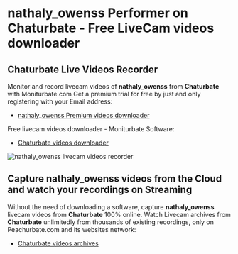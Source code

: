 # nathaly_owenss Performer on Chaturbate - Free LiveCam videos downloader

## Chaturbate Live Videos Recorder

Monitor and record livecam videos of **nathaly_owenss** from **Chaturbate** with Moniturbate.com
Get a premium trial for free by just and only registering with your Email address:
* [nathaly_owenss Premium videos downloader](https://moniturbate.com/request-demo-licence-key.html)

Free livecam videos downloader - Moniturbate Software:
* [Chaturbate videos downloader](https://moniturbate.com/moniturbate-download-software.html)

![nathaly_owenss livecam videos recorder](https://peachurnet.com/templates/moniturbate-software.png)


## Capture nathaly_owenss videos from the Cloud and watch your recordings on Streaming

Without the need of downloading a software, capture **nathaly_owenss** livecam videos from **Chaturbate** 100% online.
Watch Livecam archives from **Chaturbate** unlimitedly from thousands of existing recordings, only on Peachurbate.com and its websites network:
* [Chaturbate videos archives](https://peachurnet.com/)
